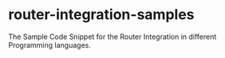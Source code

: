 # router-integration-samples
The Sample Code Snippet for the Router Integration in different Programming languages.
